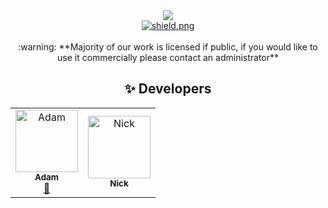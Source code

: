 <center><a href="https://discord.gg/pretendbot"><img src="https://media.discordapp.net/attachments/1183437754231685261/1228980219667415110/pretend.png?ex=662e0405&is=661b8f05&hm=34ef33dfb950f4a1b9ace8d11a357147d31a5d728abbf38bb3d084ecddbd2daa&=&format=webp&quality=lossless"></img></a></center>

<div align=center>
  <a href="https://github.com/PretendServices">
    <img src="https://komarev.com/ghpvc/?username=PretendServices" alt="shield.png">
  </a>

<br />
<br />

<center>:warning: **Majority of our work is licensed if public, if you would like to use it commercially please contact an administrator**</center>

## ✨ Developers

<table>
  <tr>
    <td align="center">
      <a href="/media/adam.png">
        <img src="" width="100px;" alt="Adam">
        <br />
        <sub><b>Adam</b></sub>
        </img>
      </a>
      <br />
      <a href="https://pretend.best" title="Owner">👑</a>
    </td>
        <td align="center">
      <a href=https://cdn.discordapp.com/avatars/863914425445908490/9010c5e864af7d514b6edb3f7ff8e398.png?format=webp&quality=lossless&width=663&height=663"">
        <img src="" width="100px;" alt="Nick">
        <br />
        <sub><b>Nick</b></sub>
        </img>
      </a>
      <br />
      <a href="https://pretend.best" title="Owner"></a>
    </td>
  </tr>
</table>
</div>
